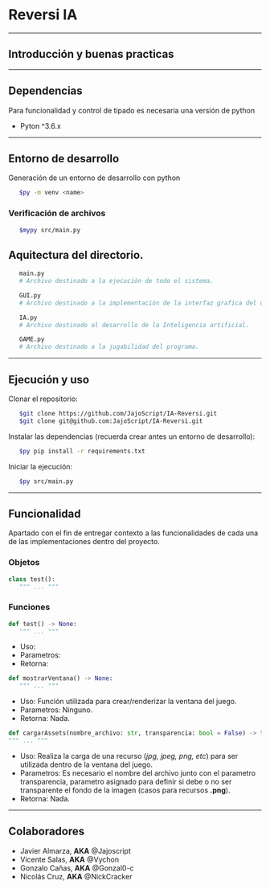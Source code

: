 # Reversi IA

---
## Introducción y buenas practicas

---
## Dependencias
Para funcionalidad y control de tipado es necesaria una versión de python 

*  Pyton ^3.6.x


---
## Entorno de desarrollo

Generación de un entorno de desarrollo con python
```bash
   $py -m venv <name>
```

### Verificación de archivos

```bash
   $mypy src/main.py
```


## Aquitectura del directorio.

```py
   main.py
   # Archivo destinado a la ejecución de todo el sistema.
```

```py
   GUI.py
   # Archivo destinado a la implementación de la interfaz grafica del usuario.
```

```py
   IA.py
   # Archivo destinado al desarrollo de la Inteligencia artificial.
```

```py
   GAME.py
   # Archivo destinado a la jugabilidad del programa.
```

---
## Ejecución y uso

Clonar el repositorio:
```bash
   $git clone https://github.com/JajoScript/IA-Reversi.git
   $git clone git@github.com:JajoScript/IA-Reversi.git
```

Instalar las dependencias (recuerda crear antes un entorno de desarrollo):
```bash
   $py pip install -r requirements.txt
```

Iniciar la ejecución:
```bash
   $py src/main.py
```

---
## Funcionalidad
Apartado con el fin de entregar contexto a las funcionalidades de cada una de las implementaciones dentro del proyecto.

### Objetos
```python
class test():
   """ ... """
```

### Funciones
```python
def test() -> None:
   """ ... """
```
*  Uso:
*  Parametros:
*  Retorna:

```python
def mostrarVentana() -> None:
   """ ... """
```
*  Uso: Función utilizada para crear/renderizar la ventana del juego.
*  Parametros: Ninguno.
*  Retorna: Nada.

```python
def cargarAssets(nombre_archivo: str, transparencia: bool = False) -> typing.Any:
""" ... """
```
*  Uso: Realiza la carga de una recurso (*jpg, jpeg, png, etc*) para ser utilizada dentro de la ventana del juego.
*  Parametros: Es necesario el nombre del archivo junto con el parametro transparencia, parametro asignado para definir si debe o no ser transparente el fondo de la imagen (casos para recursos **.png**).
*  Retorna: Nada.

---
## Colaboradores
*  Javier Almarza, **AKA** @Jajoscript
*  Vicente Salas, **AKA** @Vychon
*  Gonzalo Cañas, **AKA** @Gonzal0-c
*  Nicolás Cruz, **AKA** @NickCracker
